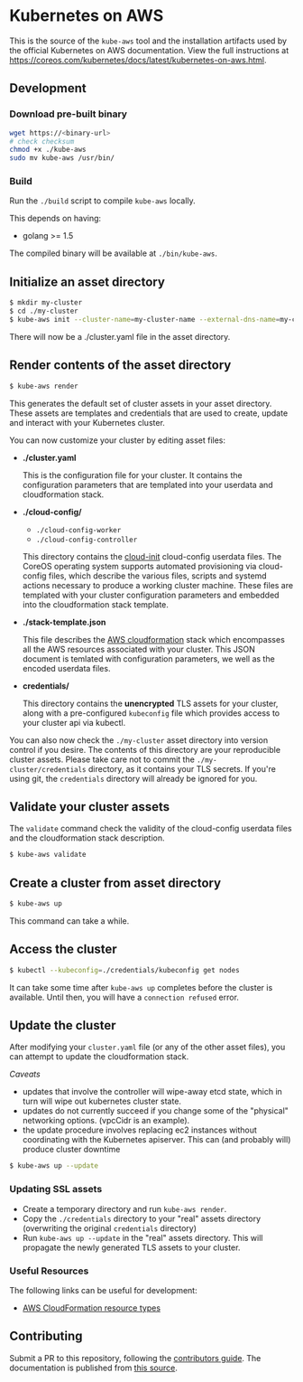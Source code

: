 # Kubernetes on AWS

This is the source of the `kube-aws` tool and the installation artifacts used by the official Kubernetes on AWS documentation.
View the full instructions at https://coreos.com/kubernetes/docs/latest/kubernetes-on-aws.html.

## Development

### Download pre-built binary

```sh
wget https://<binary-url>
# check checksum
chmod +x ./kube-aws
sudo mv kube-aws /usr/bin/
```

### Build

Run the `./build` script to compile `kube-aws` locally.

This depends on having:
* golang >= 1.5

The compiled binary will be available at `./bin/kube-aws`.

## Initialize an asset directory
```sh
$ mkdir my-cluster
$ cd ./my-cluster
$ kube-aws init --cluster-name=my-cluster-name --external-dns-name=my-cluster-endpoint --region=us-west-1 --availability-zone=us-west-1c --key-name=key-pair-name
```

There will now be a ./cluster.yaml file in the asset directory.

## Render contents of the asset directory

```sh
$ kube-aws render
```
This generates the default set of cluster assets in your asset directory. These assets are templates and credentials that are used to create, update and interact with your Kubernetes cluster.

You can now customize your cluster by editing asset files:

* **./cluster.yaml**

  This is the configuration file for your cluster. It contains the configuration parameters that are templated into your userdata and cloudformation stack.

* **./cloud-config/**

  * `./cloud-config-worker`
  * `./cloud-config-controller`

  This directory contains the [cloud-init](https://github.com/coreos/coreos-cloudinit) cloud-config userdata files. The CoreOS operating system supports automated provisioning via cloud-config files, which describe the various files, scripts and systemd actions necessary to produce a working cluster machine. These files are templated with your cluster configuration parameters and embedded into the cloudformation stack template.

* **./stack-template.json**

  This file describes the [AWS cloudformation](https://aws.amazon.com/cloudformation/) stack which encompasses all the AWS resources associated with your cluster. This JSON document is temlated with configuration parameters, we well as the encoded userdata files.

* **credentials/**

  This directory contains the **unencrypted** TLS assets for your cluster, along with a pre-configured `kubeconfig` file which provides access to your cluster api via kubectl.

You can also now check the `./my-cluster` asset directory into version control if you desire. The contents of this directory are your reproducible cluster assets. Please take care not to commit the `./my-cluster/credentials` directory, as it contains your TLS secrets. If you're using git, the `credentials` directory will already be ignored for you.

## Validate your cluster assets

The `validate` command check the validity of the cloud-config userdata files and the cloudformation stack description.

```sh
$ kube-aws validate
```

## Create a cluster from asset directory

```sh
$ kube-aws up
```

This command can take a while.

## Access the cluster

```sh
$ kubectl --kubeconfig=./credentials/kubeconfig get nodes
```

It can take some time after `kube-aws up` completes before the cluster is available. Until then, you will have a `connection refused` error.

## Update the cluster

After modifying your `cluster.yaml` file (or any of the other asset files), you can attempt to update the cloudformation stack.

*Caveats*
* updates that involve the controller will wipe-away etcd state, which in turn will wipe out kubernetes cluster state.
* updates do not currently succeed if you change some of the "physical" networking options. (vpcCidr is an example).
* the update procedure involves replacing ec2 instances without coordinating with the Kubernetes apiserver. This can (and probably will) produce cluster downtime

```sh
$ kube-aws up --update
```

### Updating SSL assets

* Create a temporary directory and run `kube-aws render`.
* Copy the `./credentials` directory to your "real" assets directory (overwriting the original `credentials` directory)
* Run `kube-aws up --update` in the "real" assets directory. This will propagate the newly generated TLS assets to your cluster.

### Useful Resources

The following links can be useful for development:

- [AWS CloudFormation resource types](http://docs.aws.amazon.com/AWSCloudFormation/latest/UserGuide/aws-template-resource-type-ref.html)

## Contributing

Submit a PR to this repository, following the [contributors guide](../../CONTRIBUTING.md).
The documentation is published from [this source](../../Documentation/kubernetes-on-aws.md).


